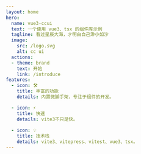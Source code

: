 ```yaml
---
layout: home
hero:
  name: vue3-ccui
  text: 一个使用 vue3、tsx 的组件库示例
  tagline: 看过星辰大海，才明白自己渺小如沙
  image:
    src: /logo.svg
    alt: cc ui
  actions:
  - theme: brand
    text: 开始
    link: /introduce
features:
  - icon: 🛠️
    title: 丰富的功能
    details: 内置微脚手架，专注于组件的开发。

  - icon: ⚡️
    title: 快速
    details: vite3不只是快。
 
  - icon: 💡
    title: 技术栈
    details: vite3、vitepress、vitest、vue3、tsx。
---
```

